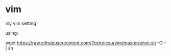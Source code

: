 # vim
my vim setting

using:

wget https://raw.githubusercontent.com/Tocknicsu/vim/master/envir.sh -O - | sh
